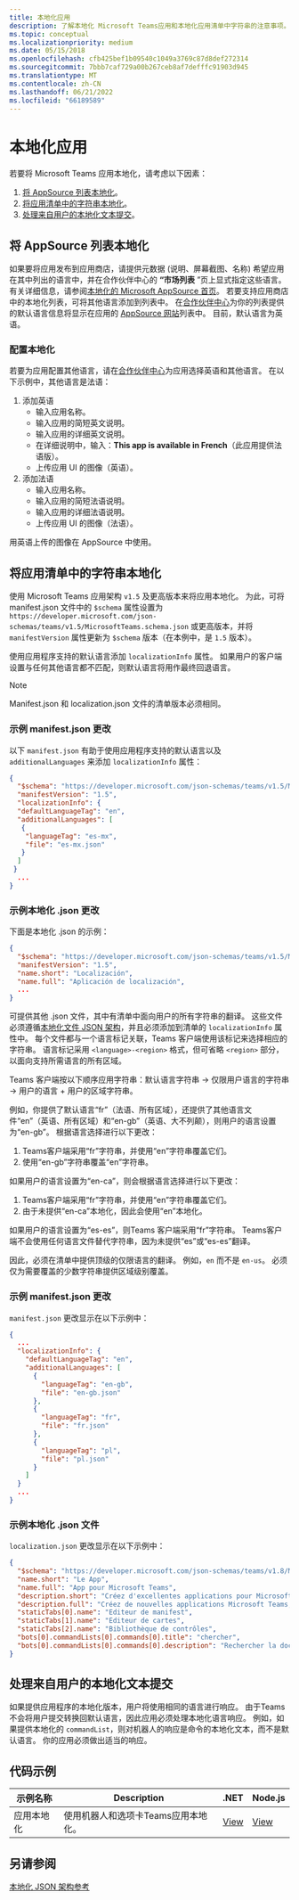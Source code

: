 ```yaml
---
title: 本地化应用
description: 了解本地化 Microsoft Teams应用和本地化应用清单中字符串的注意事项。
ms.topic: conceptual
ms.localizationpriority: medium
ms.date: 05/15/2018
ms.openlocfilehash: cfb425bef1b09540c1049a3769c87d8def272314
ms.sourcegitcommit: 7bbb7caf729a00b267ceb8af7defffc91903d945
ms.translationtype: MT
ms.contentlocale: zh-CN
ms.lasthandoff: 06/21/2022
ms.locfileid: "66189589"
---
```

# <a name="localize-your-app"></a>本地化应用

若要将 Microsoft Teams 应用本地化，请考虑以下因素：

1. [将 AppSource 列表本地化](#localize-your-appsource-listing)。
1. [将应用清单中的字符串本地化](#localize-strings-in-your-app-manifest)。
1. [处理来自用户的本地化文本提交](#handle-localized-text-submissions-from-your-users)。

## <a name="localize-your-appsource-listing"></a>将 AppSource 列表本地化

如果要将应用发布到应用商店，请提供元数据 (说明、屏幕截图、名称) 希望应用在其中列出的语言中，并在合作伙伴中心的 **“市场列表** ”页上显式指定这些语言。 有关详细信息，请参阅[本地化的 Microsoft AppSource 首页](/office/dev/store/prepare-localized-solutions#localized-microsoft-appsource-fronts)。 若要支持应用商店中的本地化列表，可将其他语言添加到列表中。 在[合作伙伴中心](/office/dev/store/submit-to-appsource-via-partner-center)为你的列表提供的默认语言信息将显示在应用的 [AppSource 网站](https://appsource.microsoft.com/marketplace/apps?product=office%3Bteams&page=1 "在 AppSource 中，可满足团队的所有需求。它将聊天、会议、通话、文件和工具等所有内容汇集在一起，以实现更高效的团队合作。")列表中。 目前，默认语言为英语。

### <a name="configure-localization"></a>配置本地化

若要为应用配置其他语言，请在[合作伙伴中心](/office/dev/store/submit-to-appsource-via-partner-center)为应用选择英语和其他语言。 在以下示例中，其他语言是法语：

1. 添加英语
    * 输入应用名称。
    * 输入应用的简短英文说明。
    * 输入应用的详细英文说明。
    * 在详细说明中，输入：**This app is available in French**（此应用提供法语版）。
    * 上传应用 UI 的图像（英语）。
2. 添加法语
    * 输入应用名称。
    * 输入应用的简短法语说明。
    * 输入应用的详细法语说明。
    * 上传应用 UI 的图像（法语）。

用英语上传的图像在 AppSource 中使用。

## <a name="localize-strings-in-your-app-manifest"></a>将应用清单中的字符串本地化

使用 Microsoft Teams 应用架构 `v1.5` 及更高版本来将应用本地化。 为此，可将 manifest.json 文件中的 `$schema` 属性设置为 `https://developer.microsoft.com/json-schemas/teams/v1.5/MicrosoftTeams.schema.json` 或更高版本，并将 `manifestVersion` 属性更新为 `$schema` 版本（在本例中，是 `1.5` 版本）。

使用应用程序支持的默认语言添加 `localizationInfo` 属性。 如果用户的客户端设置与任何其他语言都不匹配，则默认语言将用作最终回退语言。

> [!NOTE]
> Manifest.json 和 localization.json 文件的清单版本必须相同。

### <a name="example-manifestjson-change"></a>示例 manifest.json 更改

以下 `manifest.json` 有助于使用应用程序支持的默认语言以及 `additionalLanguages` 来添加 `localizationInfo` 属性：

```json
{
  "$schema": "https://developer.microsoft.com/json-schemas/teams/v1.5/MicrosoftTeams.schema.json",
  "manifestVersion": "1.5",
  "localizationInfo": {
  "defaultLanguageTag": "en",
  "additionalLanguages": [
   {
    "languageTag": "es-mx",
    "file": "es-mx.json"
   }
  ]
 }
  ...
}
```

### <a name="example-localization-json-change"></a>示例本地化 .json 更改

下面是本地化 .json 的示例：

```json
{
  "$schema": "https://developer.microsoft.com/json-schemas/teams/v1.5/MicrosoftTeams.Localization.schema.json",
  "manifestVersion": "1.5",
  "name.short": "Localización",
  "name.full": "Aplicación de localización",
  ...
}
```

可提供其他 .json 文件，其中有清单中面向用户的所有字符串的翻译。 这些文件必须遵循[本地化文件 JSON 架构](../../resources/schema/localization-schema.md)，并且必须添加到清单的 `localizationInfo` 属性中。 每个文件都与一个语言标记关联，Teams 客户端使用该标记来选择相应的字符串。 语言标记采用 `<language>-<region>` 格式，但可省略 `<region>` 部分，以面向支持所需语言的所有区域。

Teams 客户端按以下顺序应用字符串：默认语言字符串 -> 仅限用户语言的字符串 -> 用户的语言 + 用户的区域字符串。

例如，你提供了默认语言“fr”（法语、所有区域），还提供了其他语言文件“en”（英语、所有区域）和“en-gb”（英语、大不列颠），则用户的语言设置为“en-gb”。 根据语言选择进行以下更改：

1. Teams客户端采用“fr”字符串，并使用“en”字符串覆盖它们。
1. 使用“en-gb”字符串覆盖“en”字符串。

如果用户的语言设置为“en-ca”，则会根据语言选择进行以下更改：

1. Teams客户端采用“fr”字符串，并使用“en”字符串覆盖它们。
1. 由于未提供“en-ca”本地化，因此会使用“en”本地化。

如果用户的语言设置为“es-es”，则Teams 客户端采用“fr”字符串。 Teams客户端不会使用任何语言文件替代字符串，因为未提供“es”或“es-es”翻译。

因此，必须在清单中提供顶级的仅限语言的翻译。 例如，`en` 而不是 `en-us`。 必须仅为需要覆盖的少数字符串提供区域级别覆盖。

### <a name="example-manifestjson-change"></a>示例 manifest.json 更改

`manifest.json` 更改显示在以下示例中：

```json
{
  ...
  "localizationInfo": {
    "defaultLanguageTag": "en",
    "additionalLanguages": [
      {
        "languageTag": "en-gb",
        "file": "en-gb.json"
      },
      {
        "languageTag": "fr",
        "file": "fr.json"
      },
      {
        "languageTag": "pl",
        "file": "pl.json"
      }
    ]
  }
  ...
}
```

### <a name="example-localization-json-file"></a>示例本地化 .json 文件

 `localization.json` 更改显示在以下示例中：

```json
{
  "$schema": "https://developer.microsoft.com/json-schemas/teams/v1.8/MicrosoftTeams.Localization.schema.json",
  "name.short": "Le App",
  "name.full": "App pour Microsoft Teams",
  "description.short": "Créez d'excellentes applications pour Microsoft Teams avec App.",
  "description.full": "Créez de nouvelles applications Microsoft Teams, concevez et prévisualisez des cartes bot, et explorez la documentation avec App.",
  "staticTabs[0].name": "Editeur de manifest",
  "staticTabs[1].name": "Editeur de cartes",
  "staticTabs[2].name": "Bibliothèque de contrôles",
  "bots[0].commandLists[0].commands[0].title": "chercher",
  "bots[0].commandLists[0].commands[0].description": "Rechercher la documentation Teams pertinente"
}
```

## <a name="handle-localized-text-submissions-from-your-users"></a>处理来自用户的本地化文本提交

如果提供应用程序的本地化版本，用户将使用相同的语言进行响应。 由于Teams不会将用户提交转换回默认语言，因此应用必须处理本地化语言响应。 例如，如果提供本地化的 `commandList`，则对机器人的响应是命令的本地化文本，而不是默认语言。 你的应用必须做出适当的响应。

## <a name="code-sample"></a>代码示例

| 示例名称 | Description | .NET | Node.js |
|-------------|-------------|------|------|
| 应用本地化 | 使用机器人和选项卡Teams应用本地化。 | [View](https://github.com/OfficeDev/Microsoft-Teams-Samples/tree/main/samples/app-localization/csharp) |[View](https://github.com/OfficeDev/Microsoft-Teams-Samples/tree/main/samples/app-localization/nodejs) |

## <a name="see-also"></a>另请参阅

[本地化 JSON 架构参考](~/resources/schema/localization-schema.md)
